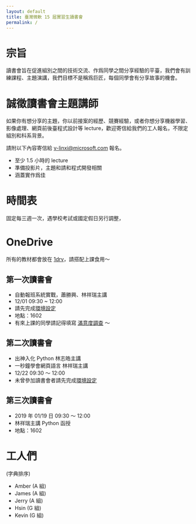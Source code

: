 ```yaml
---
layout: default
title: 臺灣微軟 15 屆實習生讀書會
permalink: /
---
```


# 宗旨

讀書會旨在促進組別之間的技術交流、作爲同學之間分享經驗的平臺，我們會有訓練課程、主題演講，我們目標不是稱爲巨匠，每個同學會有分享故事的機會。

# 誠徵讀書會主題講師​

如果你有想分享的主題，你以前接案的經歷、競賽經驗，或者你想分享機器學習、影像處理、網頁前後臺程式設計等 lecture，歡迎寄信給我們的工人報名，不限定組別和科系背景。

請附以下內容寄信給 [v-linxi@microsoft.com](v-linxi@microsoft.com) 報名。

- 至少 1.5 小時的 lecture
- 準備投影片，主題和請和程式開發相關
- 涵蓋實作爲佳

# 時間表

固定每三週一次，遇學校考試或國定假日另行調整，

# OneDrive
所有的教材都會放在 [1drv](https://microsoftapc-my.sharepoint.com/:f:/g/personal/v-linxi_microsoft_com/Etxyjg4nUsBLgrJVL4bf8Y0Bjvx1lESranQb6F4AWAb5cw?e=J8dVIf)，請搭配上課食用～

## 第一次讀書會

- 自動報班系統實戰，蕭勝興、林祥瑞主講
- 12/01 09:30 ~ 12:00
- 請先完成[環境設定](https://microsoftapc-my.sharepoint.com/:p:/g/personal/v-linxi_microsoft_com/EUiJjDuj0vVCuzgoPxxw6H8BVbbyTdw1XtblPNUlW9r27w?e=kPjYQF)
- 地點：1602
- 有來上課的同學請記得填寫 [滿意度調查](https://forms.office.com/Pages/ResponsePage.aspx?id=v4j5cvGGr0GRqy180BHbRx5H4IBJ2QJIiTZT_1IcxT5UMzY5OFVDUkg1NjdHUDROWVlEUDJBREs1WS4u&fbclid=IwAR0gWsFQjIBhrWAXT0bg3DbaGH9x6secmircyvOiF7XzV1Uyibq4Aly9Rt8) ～

## 第二次讀書會

- 出神入化 Python 林志皓主講
- 一秒鐘學會網頁語言 林祥瑞主講
- 12/22 09:30 ～ 12:00
- 未曾參加讀書會者請先完成[環境設定](https://microsoftapc-my.sharepoint.com/:p:/g/personal/v-linxi_microsoft_com/EUiJjDuj0vVCuzgoPxxw6H8BVbbyTdw1XtblPNUlW9r27w?e=kPjYQF)

## 第三次讀書會

- 2019 年 01/19 日  09:30 ～ 12:00
- 林祥瑞主講 Python 函授
- 地點：1602

# 工人們

(字典排序)

- Amber (A 組)
- James (A 組)
- Jerry (A 組)
- Hsin (G 組)
- Kevin (G 組)
